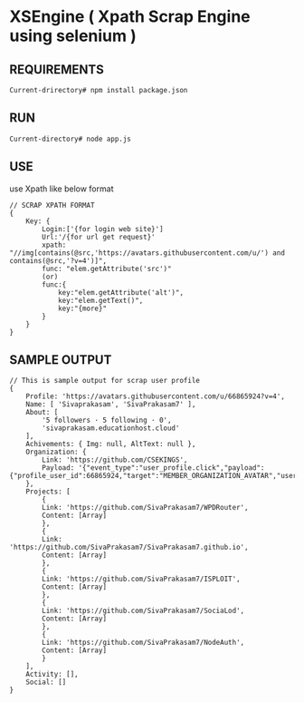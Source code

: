 # XSEngine ( Xpath Scrap Engine using selenium )

REQUIREMENTS
---
    Current-drirectory# npm install package.json

RUN
---
    Current-directory# node app.js

USE
---
use Xpath like below format 
    
    // SCRAP XPATH FORMAT
    {
        Key: {
            Login:['{for login web site}']
            Url:'/{for url get request}'
            xpath: "//img[contains(@src,'https://avatars.githubusercontent.com/u/') and contains(@src,'?v=4')]",
            func: "elem.getAttribute('src')"
            (or)
            func:{
                key:"elem.getAttribute('alt')",
                key:"elem.getText()",
                key:"{more}"
            }
        }
    }

SAMPLE OUTPUT
---

    // This is sample output for scrap user profile
    {
        Profile: 'https://avatars.githubusercontent.com/u/66865924?v=4',
        Name: [ 'Sivaprakasam', 'SivaPrakasam7' ],
        About: [
            '5 followers · 5 following · 0',
            'sivaprakasam.educationhost.cloud'
        ],
        Achivements: { Img: null, AltText: null },
        Organization: {
            Link: 'https://github.com/CSEKINGS',
            Payload: '{"event_type":"user_profile.click","payload":{"profile_user_id":66865924,"target":"MEMBER_ORGANIZATION_AVATAR","user_id":null,"originating_url":"https://github.com/SivaPrakasam7"}}'
        },
        Projects: [
            {
            Link: 'https://github.com/SivaPrakasam7/WPDRouter',
            Content: [Array]
            },
            {
            Link: 'https://github.com/SivaPrakasam7/SivaPrakasam7.github.io',
            Content: [Array]
            },
            {
            Link: 'https://github.com/SivaPrakasam7/ISPLOIT',
            Content: [Array]
            },
            {
            Link: 'https://github.com/SivaPrakasam7/SociaLod',
            Content: [Array]
            },
            {
            Link: 'https://github.com/SivaPrakasam7/NodeAuth',
            Content: [Array]
            }
        ],
        Activity: [],
        Social: []
    }